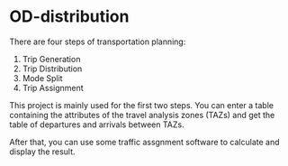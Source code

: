 # OD-distribution

There are four steps of transportation planning:
1. Trip Generation
2. Trip Distribution
3. Mode Split
4. Trip Assignment

This project is mainly used for the first two steps. You can enter a table containing the attributes of the travel analysis zones (TAZs) and get the table of departures and arrivals between TAZs.

After that, you can use some traffic assgnment software to calculate and display the result.
